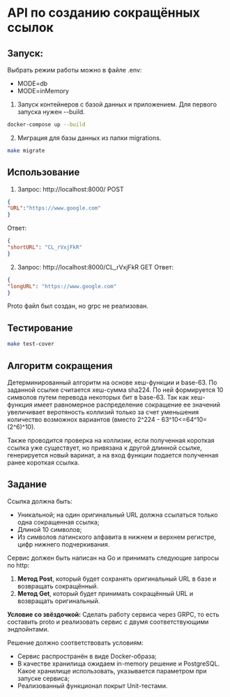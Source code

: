 # API по созданию сокращённых ссылок
## Запуск:
Выбрать режим работы можно в файле .env:
* MODE=db
* MODE=inMemory
1. Запуск контейнеров с базой данных и приложением. Для первого запуска
нужен --build.
```bash
docker-compose up --build
```
2. Миграция для базы данных из папки migrations.
```bash
make migrate
```

## Использование
1. Запрос: http://localhost:8000/  POST
```json
{
"URL":"https://www.google.com"
}
```
Ответ:
```json
{
"shortURL": "CL_rVxjFkR"
}
```

2. Запрос: http://localhost:8000/CL_rVxjFkR GET
Ответ:
```json
{
"longURL": "https://www.google.com"
}
```

Proto файл был создан, но grpc не реализован.

## Тестирование

```bash
make test-cover
```

## Алгоритм сокращения

Детерминированный алгоритм на основе хеш-функции и base-63. По заданной ссылке считается хеш-сумма sha224. По ней формируется 10 символов путем перевода
некоторых бит в base-63. Так как хеш-функция имеет равномерное распределение сокращение ее значений увеличивает веротяность коллизий только за счет
уменьшения количество возможнох вариантов (вместо 2^224 - 63^10<=64^10=(2^6)^10).

Также проводится проверка на коллизии, если полученная короткая ссылка уже существует, но привязана к другой длинной ссылке, генерируется новый варинат, а на вход функции
подается полученная ранее короткая ссылка.

## Задание
Ссылка должна быть:
* Уникальной; на один оригинальный URL должна ссылаться только одна сокращенная ссылка;
* Длиной 10 символов;
* Из символов латинского алфавита в нижнем и верхнем регистре, цифр нижнего подчеркивания.

Сервис должен быть написан на Go и принимать следующие запросы по http:
1. **Метод Post**, который будет сохранять оригинальный URL в базе и возвращать сокращённый.
2. **Метод Get**, который будет принимать сокращённый URL и возвращать оригинальный.

**Условие со звёздочкой:**
Сделать работу сервиса через GRPC, то есть составить proto и реализовать сервис с двумя соответствующими эндпойнтами.

Решение должно соответствовать условиям:
* Сервис распространён в виде Docker-образа;
* В качестве хранилища ожидаем in-memory решение и PostgreSQL. Какое хранилище использовать, указывается параметром при запуске сервиса;
* Реализованный функционал покрыт Unit-тестами.
